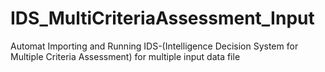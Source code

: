 # IDS_MultiCriteriaAssessment_Input
Automat Importing and Running IDS-(Intelligence Decision System for Multiple Criteria Assessment) for multiple input data file

